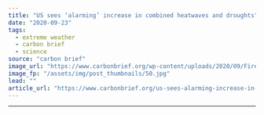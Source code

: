 ```yaml
---
title: "US sees ‘alarming’ increase in combined heatwaves and droughts"
date: "2020-09-23"
tags: 
  - extreme weather
  - carbon brief
  - science
source: "carbon brief"
image_url: "https://www.carbonbrief.org/wp-content/uploads/2020/09/Firefighters-watch-the-intense-flames-at-the-Pine-Gulch-Fire-Colorado-107x71.jpg"
image_fp: "/assets/img/post_thumbnails/50.jpg"
lead: ""
article_url: "https://www.carbonbrief.org/us-sees-alarming-increase-in-combined-heatwaves-and-droughts"
---
```


---
